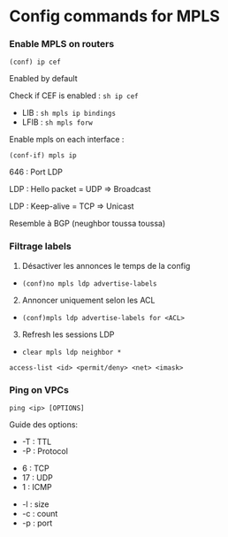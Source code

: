 # Config commands for MPLS

### Enable MPLS on routers

`(conf) ip cef`

Enabled by default

Check if CEF is enabled : `sh ip cef`

+ LIB : `sh mpls ip bindings`
+ LFIB : `sh mpls forw`

Enable mpls on each interface :

`(conf-if) mpls ip`


646 : Port LDP

LDP  : Hello packet = UDP => Broadcast

LDP : Keep-alive = TCP => Unicast

Resemble à BGP (neughbor toussa toussa)

### Filtrage labels

1. Désactiver les annonces le temps de la config
  - `(conf)no mpls ldp advertise-labels`
2. Annoncer uniquement selon les ACL
  - `(conf)mpls ldp advertise-labels for <ACL>`
3. Refresh les sessions LDP
  - `clear mpls ldp neighbor *`
  
`access-list <id> <permit/deny> <net> <imask>`


### Ping on VPCs

`ping <ip> [OPTIONS]`

Guide des options:
 + -T : TTL
 + -P : Protocol 
  - 6 : TCP
  - 17 : UDP
  - 1 : ICMP
 + -l : size
 + -c : count
 + -p : port

